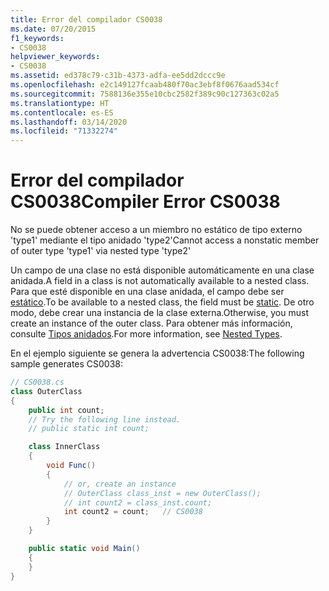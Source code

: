```yaml
---
title: Error del compilador CS0038
ms.date: 07/20/2015
f1_keywords:
- CS0038
helpviewer_keywords:
- CS0038
ms.assetid: ed378c79-c31b-4373-adfa-ee5dd2dccc9e
ms.openlocfilehash: e2c149127fcaab480f70ac3ebf8f0676aad534cf
ms.sourcegitcommit: 7588136e355e10cbc2582f389c90c127363c02a5
ms.translationtype: HT
ms.contentlocale: es-ES
ms.lasthandoff: 03/14/2020
ms.locfileid: "71332274"
---
```

# <a name="compiler-error-cs0038"></a><span data-ttu-id="a7e36-102">Error del compilador CS0038</span><span class="sxs-lookup"><span data-stu-id="a7e36-102">Compiler Error CS0038</span></span>

<span data-ttu-id="a7e36-103">No se puede obtener acceso a un miembro no estático de tipo externo 'type1' mediante el tipo anidado 'type2'</span><span class="sxs-lookup"><span data-stu-id="a7e36-103">Cannot access a nonstatic member of outer type 'type1' via nested type 'type2'</span></span>

 <span data-ttu-id="a7e36-104">Un campo de una clase no está disponible automáticamente en una clase anidada.</span><span class="sxs-lookup"><span data-stu-id="a7e36-104">A field in a class is not automatically available to a nested class.</span></span> <span data-ttu-id="a7e36-105">Para que esté disponible en una clase anidada, el campo debe ser [estático](../keywords/static.md).</span><span class="sxs-lookup"><span data-stu-id="a7e36-105">To be available to a nested class, the field must be [static](../keywords/static.md).</span></span> <span data-ttu-id="a7e36-106">De otro modo, debe crear una instancia de la clase externa.</span><span class="sxs-lookup"><span data-stu-id="a7e36-106">Otherwise, you must create an instance of the outer class.</span></span> <span data-ttu-id="a7e36-107">Para obtener más información, consulte [Tipos anidados](../../programming-guide/classes-and-structs/nested-types.md).</span><span class="sxs-lookup"><span data-stu-id="a7e36-107">For more information, see [Nested Types](../../programming-guide/classes-and-structs/nested-types.md).</span></span>

 <span data-ttu-id="a7e36-108">En el ejemplo siguiente se genera la advertencia CS0038:</span><span class="sxs-lookup"><span data-stu-id="a7e36-108">The following sample generates CS0038:</span></span>

```csharp
// CS0038.cs
class OuterClass
{
    public int count;
    // Try the following line instead.
    // public static int count;

    class InnerClass
    {
        void Func()
        {
            // or, create an instance
            // OuterClass class_inst = new OuterClass();
            // int count2 = class_inst.count;
            int count2 = count;   // CS0038
        }
    }

    public static void Main()
    {
    }
}
```

